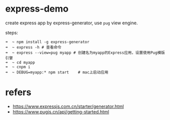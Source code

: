 # express-demo

create express app by express-generator, use `pug` view engine.

steps:

```shell
➜  ~ npm install -g express-generator
➜  ~ express -h	# 查看命令
➜  ~ express --view=pug myapp # 创建名为myapp的Express应用，设置使用Pug模版引擎
➜  ~ cd myapp
➜  ~ cnpm i
➜  ~ DEBUG=myapp:* npm start	# mac上启动应用
```

# refers

- https://www.expressjs.com.cn/starter/generator.html
- https://www.pugjs.cn/api/getting-started.html
